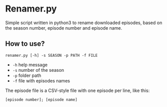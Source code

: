 # Renamer.py

Simple script written in python3 to rename downloaded episodes, based on the
season number, episode number and episode name.

## How to use?

    renamer.py [-h] -s SEASON -p PATH -f FILE

* `-h` help message
* `-s` number of the season
* `-p` folder path
* `-f` file with episodes names

The episode file is a CSV-style file with one episode per line, like this:

    [episode number]; [episode name]
